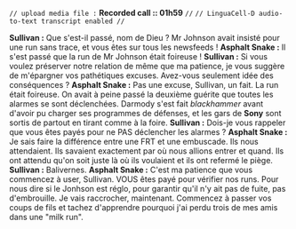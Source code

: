 `// upload media file :` **Recorded call :: 01h59** `//`
`// LinguaCell-D audio-to-text transcript enabled //`

**Sullivan :** Que s'est-il passé, nom de Dieu ? Mr Johnson avait insisté pour une run sans trace, et vous êtes sur tous les newsfeeds !
**Asphalt Snake :** Il s'est passé que la run de Mr Johnson était foireuse !
**Sullivan :** Si vous voulez préserver notre relation de même que ma patience, je vous suggère de m'épargner vos pathétiques excuses. Avez-vous seulement idée des conséquences ?
**Asphalt Snake :** Pas une excuse, Sullivan, un fait. La run était foireuse. On avait à peine passé la deuxième guérite que toutes les alarmes se sont déclenchées. Darmody s'est fait *blackhammer* avant d'avoir pu charger ses programmes de défenses, et les gars de **Sony** sont sortis de partout en tirant comme à la foire.
**Sullivan :** Dois-je vous rappeler que vous êtes payés pour ne PAS déclencher les alarmes ?
**Asphalt Snake :** Je sais faire la différence entre une FRT et une embuscade. Ils nous attendaient. Ils savaient exactement par où nous allions entrer et quand. Ils ont attendu qu'on soit juste là où ils voulaient et ils ont refermé le piège. 
**Sullivan :** Balivernes.
**Asphalt Snake :** C'est ma patience que vous commencez à user, Sullivan. VOUS êtes payé pour vérifier nos runs. Pour nous dire si le Jonhson est réglo, pour garantir qu'il n'y ait pas de fuite, pas d'embrouille. Je vais raccrocher, maintenant. Commencez à passer vos coups de fils et tachez d'apprendre pourquoi j'ai perdu trois de mes amis dans une "milk run".
